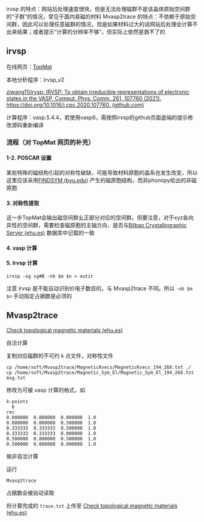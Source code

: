 irvsp 的特点：网站后处理速度很快，但是无法处理磁群不是该晶体原始空间群的“子群”的情况，常见于面内易磁的材料
Mvasp2trace 的特点：不依赖于原始空间群，因此可以处理任意磁群的情况，但是如果材料过大的话网站后处理会计算不出来结果；或者提示“计算的分辨率不够”，但实际上依然是救不了的
## irvsp
在线网页：[TopMat]( http://tm.iphy.ac.cn/TopMat_1651msg.html " http://tm.iphy.ac.cn/TopMat_1651msg.html" )

本地分析程序：irvsp\_v2

[zjwang11/irvsp: IRVSP: To obtain irreducible representations of electronic states in the VASP, Comput. Phys. Comm. 261, 107760 (2021). https://doi.org/10.1016/j.cpc.2020.107760. (github.com)](https://github.com/zjwang11/irvsp "zjwang11/irvsp: IRVSP: To obtain irreducible representations of electronic states in the VASP, Comput. Phys. Comm. 261, 107760 (2021). https://doi.org/10.1016/j.cpc.2020.107760. (github.com)")

计算程序：vasp.5.4.4，若使用vasp6，需按照irvsp的github页面底端的提示修改源码重新编译

### 流程（对 TopMat 网页的补充）
#### 1-2. POSCAR 设置

某些特殊的磁结构引起的对称性破缺，可能导致材料原胞的晶系也发生改变，所以这里应该采用[FINDSYM (byu.edu)](https://stokes.byu.edu/iso/findsym.php "FINDSYM (byu.edu)") 产生的磁原胞结构，而非phonopy给出的非磁原胞

#### 3. 对称性提取

这一步TopMat会输出磁空间群幺正部分对应的空间群。但要注意，对于xyz各向异性的空间群，需要检查磁原胞的主轴方向，是否与[Bilbao Crystallographic Server (ehu.es)](https://www.cryst.ehu.es/ "Bilbao Crystallographic Server (ehu.es)") 数据库中记载的一致
#### 4. vasp 计算

#### 5. Irvsp 计算
```
irvsp -sg sg#B -nb $m $n > outir
```
注意 irvsp 是不能自动识别价电子数目的，与 Mvasp2trace 不同。所以 `-nb $m $n` 手动指定占据数是必须的

## Mvasp2trace
[Check topological magnetic materials (ehu.es)](https://www.cryst.ehu.es/cgi-bin/cryst/programs/magnetictopo.pl?tipog=gmag)

自洽计算

复制对应磁群的不可约 k 点文件，对称性文件

```
cp /home/soft/Mvasp2trace/MagneticKvecs/MagneticKvecs_194_268.txt ./
cp /home/soft/Mvasp2trace/Magnetic_Sym_El/Magnetic_Sym_El_194_268.txt msg.txt
```

修改为可被 vasp 计算的格式，如
```
k-points
  6
rec
0.000000  0.000000  0.000000  1.0
0.000000  0.000000  0.500000  1.0
0.333333  0.333333  0.500000  1.0
0.333333  0.333333  0.000000  1.0
0.500000  0.000000  0.500000  1.0
0.500000  0.000000  0.000000  1.0

```

做非自洽计算

运行
```
Mvasp2trace
```
占据数会被自动读取

将计算完成的 `trace.txt` 上传至
[Check topological magnetic materials (ehu.es)](https://www.cryst.ehu.es/cgi-bin/cryst/programs/magnetictopo.pl?tipog=gmag)
